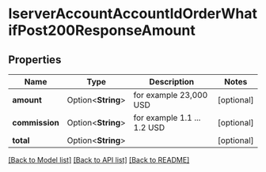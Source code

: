 # IserverAccountAccountIdOrderWhatifPost200ResponseAmount

## Properties

Name | Type | Description | Notes
------------ | ------------- | ------------- | -------------
**amount** | Option<**String**> | for example 23,000 USD | [optional]
**commission** | Option<**String**> | for example 1.1 ... 1.2 USD | [optional]
**total** | Option<**String**> |  | [optional]

[[Back to Model list]](../README.md#documentation-for-models) [[Back to API list]](../README.md#documentation-for-api-endpoints) [[Back to README]](../README.md)


